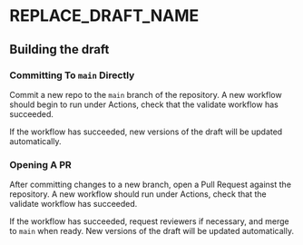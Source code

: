 # REPLACE_DRAFT_NAME

## Building the draft

### Committing To `main` Directly

Commit a new repo to the `main` branch of the repository. A new workflow should
begin to run under Actions, check that the validate workflow has succeeded.

If the workflow has succeeded, new versions of the draft will be updated
automatically.

### Opening A PR
After committing changes to a new branch, open a Pull Request against the
repository. A new workflow should run under Actions, check that the validate
workflow has succeeded.

If the workflow has succeeded, request reviewers if necessary, and merge to
`main` when ready. New versions of the draft will be updated automatically.
